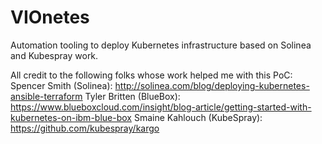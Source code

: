 # VIOnetes
Automation tooling to deploy Kubernetes infrastructure based on Solinea and Kubespray work.

All credit to the following folks whose work helped me with this PoC:
Spencer Smith (Solinea): http://solinea.com/blog/deploying-kubernetes-ansible-terraform
Tyler Britten (BlueBox): https://www.blueboxcloud.com/insight/blog-article/getting-started-with-kubernetes-on-ibm-blue-box
Smaine Kahlouch (KubeSpray): https://github.com/kubespray/kargo
